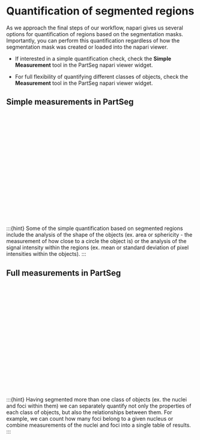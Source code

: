 # Quantification of segmented regions

As we approach the final steps of our workflow, napari gives us several options for quantification of regions based on the segmentation masks. Importantly, you can perform this quantification regardless of how the segmentation mask was created or loaded into the napari viewer. 

- If interested in a simple quantification check, check the **Simple Measurement** tool in the PartSeg napari viewer widget. 

- For full flexibility of quantifying different classes of objects, check the **Measurement** tool in the PartSeg napari viewer widget. 

## Simple measurements in PartSeg

<script src="https://fast.wistia.com/embed/medias/59hl61l69o.jsonp" async></script><script src="https://fast.wistia.com/assets/external/E-v1.js" async></script><div class="wistia_responsive_padding" style="padding:56.25% 0 0 0;position:relative;"><div class="wistia_responsive_wrapper" style="height:100%;left:0;position:absolute;top:0;width:100%;"><div class="wistia_embed wistia_async_59hl61l69o seo=false videoFoam=true" style="height:100%;position:relative;width:100%"><div class="wistia_swatch" style="height:100%;left:0;opacity:0;overflow:hidden;position:absolute;top:0;transition:opacity 200ms;width:100%;"><img src="https://fast.wistia.com/embed/medias/59hl61l69o/swatch" style="filter:blur(5px);height:100%;object-fit:contain;width:100%;" alt="" aria-hidden="true" onload="this.parentNode.style.opacity=1;" /></div></div></div></div>

:::{hint}
Some of the simple quantification based on segmented regions include the analysis of the shape of the objects (ex. area or sphericity - the measurement of how close to a circle the object is) or the analysis of the signal intensity within the regions (ex. mean or standard deviation of pixel intensities within the objects).
:::

## Full measurements in PartSeg

<script src="https://fast.wistia.com/embed/medias/k0w5y27wiy.jsonp" async></script><script src="https://fast.wistia.com/assets/external/E-v1.js" async></script><div class="wistia_responsive_padding" style="padding:56.25% 0 0 0;position:relative;"><div class="wistia_responsive_wrapper" style="height:100%;left:0;position:absolute;top:0;width:100%;"><div class="wistia_embed wistia_async_k0w5y27wiy seo=false videoFoam=true" style="height:100%;position:relative;width:100%"><div class="wistia_swatch" style="height:100%;left:0;opacity:0;overflow:hidden;position:absolute;top:0;transition:opacity 200ms;width:100%;"><img src="https://fast.wistia.com/embed/medias/k0w5y27wiy/swatch" style="filter:blur(5px);height:100%;object-fit:contain;width:100%;" alt="" aria-hidden="true" onload="this.parentNode.style.opacity=1;" /></div></div></div></div>

:::{hint}
Having segmented more than one class of objects (ex. the nuclei and foci within them) we can separately quantify not only the properties of each class of objects, but also the relationships between them. For example, we can count how many foci belong to a given nucleus or combine measurements of the nuclei and foci into a single table of results. 
:::
